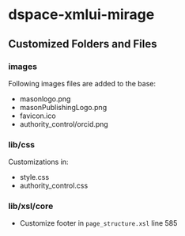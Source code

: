 # dspace-xmlui-mirage

## Customized Folders and Files

### images

Following images files are added to the base:

- masonlogo.png
- masonPublishingLogo.png
- favicon.ico
- authority_control/orcid.png

### lib/css

Customizations in:

- style.css
- authority_control.css

### lib/xsl/core

- Customize footer in `page_structure.xsl` line 585


